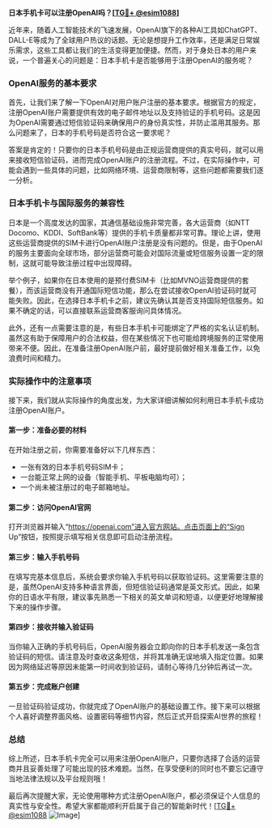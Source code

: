 **日本手机卡可以注册OpenAI吗？[[TG💪+ @esim1088](https://t.me/s/esim1088)]**

近年来，随着人工智能技术的飞速发展，OpenAI旗下的各种AI工具如ChatGPT、DALL-E等成为了全球用户热议的话题。无论是想提升工作效率，还是满足日常娱乐需求，这些工具都让我们的生活变得更加便捷。然而，对于身处日本的用户来说，一个普遍关心的问题是：日本手机卡是否能够用于注册OpenAI的服务呢？

### OpenAI服务的基本要求

首先，让我们来了解一下OpenAI对用户账户注册的基本要求。根据官方的规定，注册OpenAI账户需要提供有效的电子邮件地址以及支持验证的手机号码。这是因为OpenAI需要通过短信验证码来确保用户的身份真实性，并防止滥用其服务。那么问题来了，日本的手机号码是否符合这一要求呢？

答案是肯定的！只要你的日本手机号码是由正规运营商提供的真实号码，就可以用来接收短信验证码，进而完成OpenAI账户的注册流程。不过，在实际操作中，可能会遇到一些具体的问题，比如网络环境、运营商限制等，这些问题都需要我们逐一分析。

### 日本手机卡与国际服务的兼容性

日本是一个高度发达的国家，其通信基础设施非常完善，各大运营商（如NTT Docomo、KDDI、SoftBank等）提供的手机卡质量都非常可靠。理论上讲，使用这些运营商提供的SIM卡进行OpenAI账户注册是没有问题的。但是，由于OpenAI的服务主要面向全球市场，部分运营商可能会对国际流量或短信服务设置一定的限制，这就可能导致注册过程中出现障碍。

举个例子，如果你在日本使用的是预付费SIM卡（比如MVNO运营商提供的套餐），而该运营商没有开通国际短信功能，那么在尝试接收OpenAI验证码时就可能失败。因此，在选择日本手机卡之前，建议先确认其是否支持国际短信服务。如果不确定的话，可以直接联系运营商客服询问具体情况。

此外，还有一点需要注意的是，有些日本手机卡可能绑定了严格的实名认证机制。虽然这有助于保障用户的合法权益，但在某些情况下也可能给跨境服务的正常使用带来不便。因此，在准备注册OpenAI账户前，最好提前做好相关准备工作，以免浪费时间和精力。

### 实际操作中的注意事项

接下来，我们就从实际操作的角度出发，为大家详细讲解如何利用日本手机卡成功注册OpenAI账户。

#### 第一步：准备必要的材料
在开始注册之前，你需要准备好以下几样东西：
- 一张有效的日本手机号码SIM卡；
- 一台能正常上网的设备（智能手机、平板电脑均可）；
- 一个尚未被注册过的电子邮箱地址。

#### 第二步：访问OpenAI官网
打开浏览器并输入“https://openai.com”进入官方网站。点击页面上的“Sign Up”按钮，按照提示填写相关信息即可启动注册流程。

#### 第三步：输入手机号码
在填写完基本信息后，系统会要求你输入手机号码以获取验证码。这里需要注意的是，虽然OpenAI支持多种语言界面，但短信验证码通常是英文形式。因此，如果你的日语水平有限，建议事先熟悉一下相关的英文单词和短语，以便更好地理解接下来的操作步骤。

#### 第四步：接收并输入验证码
当你输入正确的手机号码后，OpenAI服务器会立即向你的日本手机发送一条包含验证码的短信。请注意及时查收这条短信，并将其准确无误地填入指定位置。如果因为网络延迟等原因未能第一时间收到验证码，请耐心等待几分钟后再试一次。

#### 第五步：完成账户创建
一旦验证码验证成功，你就完成了OpenAI账户的基础设置工作。接下来可以根据个人喜好调整界面风格、设置密码等细节内容，然后正式开启探索AI世界的旅程！

### 总结

综上所述，日本手机卡完全可以用来注册OpenAI账户，只要你选择了合适的运营商并且妥善处理了可能出现的技术难题。当然，在享受便利的同时也不要忘记遵守当地法律法规以及平台规则哦！

最后再次提醒大家，无论使用哪种方式注册OpenAI账户，都必须保证个人信息的真实性与安全性。希望大家都能顺利开启属于自己的智能新时代！[[TG💪+ @esim1088](https://t.me/s/esim1088) ![Image](https://i.postimg.cc/4NQfJmqS/Snipaste-2025-05-13-00-14-12.png)]